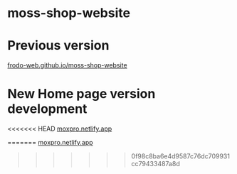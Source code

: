 # moss-shop-website
# Previous version
[frodo-web.github.io/moss-shop-website](https://frodo-web.github.io/moss-shop-website/) 
# New Home page version development
<<<<<<< HEAD
[moxpro.netlify.app](https://moxpro.netlify.app/)

=======
[moxpro.netlify.app](https://moxpro.netlify.app/) 
>>>>>>> 0f98c8ba6e4d9587c76dc709931cc79433487a8d
